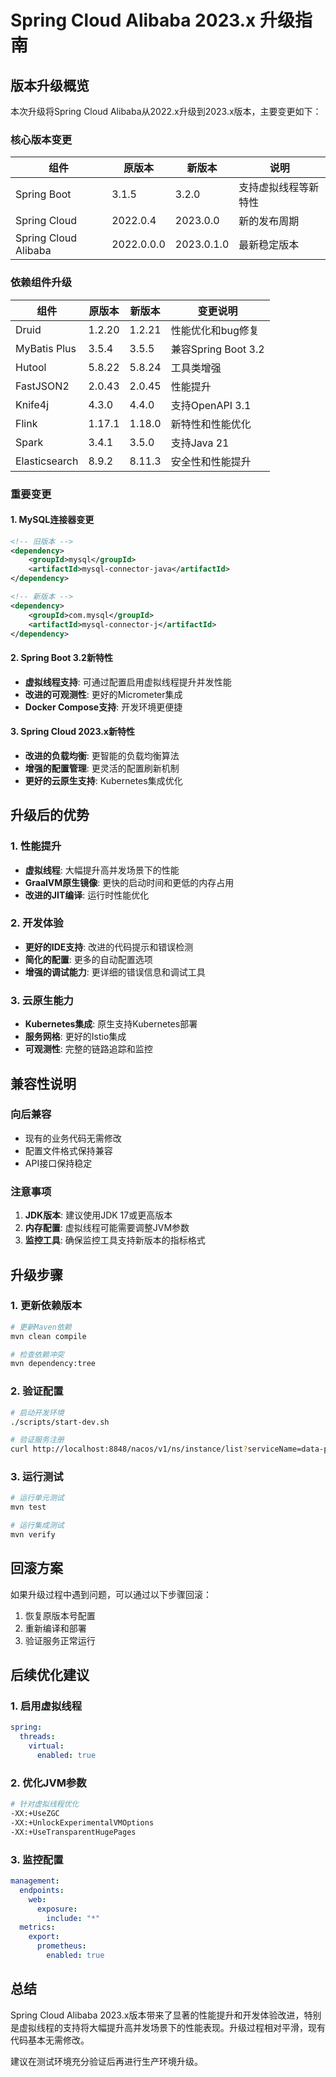 # Spring Cloud Alibaba 2023.x 升级指南

## 版本升级概览

本次升级将Spring Cloud Alibaba从2022.x升级到2023.x版本，主要变更如下：

### 核心版本变更

| 组件 | 原版本 | 新版本 | 说明 |
|------|--------|--------|------|
| Spring Boot | 3.1.5 | 3.2.0 | 支持虚拟线程等新特性 |
| Spring Cloud | 2022.0.4 | 2023.0.0 | 新的发布周期 |
| Spring Cloud Alibaba | 2022.0.0.0 | 2023.0.1.0 | 最新稳定版本 |

### 依赖组件升级

| 组件 | 原版本 | 新版本 | 变更说明 |
|------|--------|--------|----------|
| Druid | 1.2.20 | 1.2.21 | 性能优化和bug修复 |
| MyBatis Plus | 3.5.4 | 3.5.5 | 兼容Spring Boot 3.2 |
| Hutool | 5.8.22 | 5.8.24 | 工具类增强 |
| FastJSON2 | 2.0.43 | 2.0.45 | 性能提升 |
| Knife4j | 4.3.0 | 4.4.0 | 支持OpenAPI 3.1 |
| Flink | 1.17.1 | 1.18.0 | 新特性和性能优化 |
| Spark | 3.4.1 | 3.5.0 | 支持Java 21 |
| Elasticsearch | 8.9.2 | 8.11.3 | 安全性和性能提升 |

### 重要变更

#### 1. MySQL连接器变更
```xml
<!-- 旧版本 -->
<dependency>
    <groupId>mysql</groupId>
    <artifactId>mysql-connector-java</artifactId>
</dependency>

<!-- 新版本 -->
<dependency>
    <groupId>com.mysql</groupId>
    <artifactId>mysql-connector-j</artifactId>
</dependency>
```

#### 2. Spring Boot 3.2新特性
- **虚拟线程支持**: 可通过配置启用虚拟线程提升并发性能
- **改进的可观测性**: 更好的Micrometer集成
- **Docker Compose支持**: 开发环境更便捷

#### 3. Spring Cloud 2023.x新特性
- **改进的负载均衡**: 更智能的负载均衡算法
- **增强的配置管理**: 更灵活的配置刷新机制
- **更好的云原生支持**: Kubernetes集成优化

## 升级后的优势

### 1. 性能提升
- **虚拟线程**: 大幅提升高并发场景下的性能
- **GraalVM原生镜像**: 更快的启动时间和更低的内存占用
- **改进的JIT编译**: 运行时性能优化

### 2. 开发体验
- **更好的IDE支持**: 改进的代码提示和错误检测
- **简化的配置**: 更多的自动配置选项
- **增强的调试能力**: 更详细的错误信息和调试工具

### 3. 云原生能力
- **Kubernetes集成**: 原生支持Kubernetes部署
- **服务网格**: 更好的Istio集成
- **可观测性**: 完整的链路追踪和监控

## 兼容性说明

### 向后兼容
- 现有的业务代码无需修改
- 配置文件格式保持兼容
- API接口保持稳定

### 注意事项
1. **JDK版本**: 建议使用JDK 17或更高版本
2. **内存配置**: 虚拟线程可能需要调整JVM参数
3. **监控工具**: 确保监控工具支持新版本的指标格式

## 升级步骤

### 1. 更新依赖版本
```bash
# 更新Maven依赖
mvn clean compile

# 检查依赖冲突
mvn dependency:tree
```

### 2. 验证配置
```bash
# 启动开发环境
./scripts/start-dev.sh

# 验证服务注册
curl http://localhost:8848/nacos/v1/ns/instance/list?serviceName=data-platform-gateway
```

### 3. 运行测试
```bash
# 运行单元测试
mvn test

# 运行集成测试
mvn verify
```

## 回滚方案

如果升级过程中遇到问题，可以通过以下步骤回滚：

1. 恢复原版本号配置
2. 重新编译和部署
3. 验证服务正常运行

## 后续优化建议

### 1. 启用虚拟线程
```yaml
spring:
  threads:
    virtual:
      enabled: true
```

### 2. 优化JVM参数
```bash
# 针对虚拟线程优化
-XX:+UseZGC
-XX:+UnlockExperimentalVMOptions
-XX:+UseTransparentHugePages
```

### 3. 监控配置
```yaml
management:
  endpoints:
    web:
      exposure:
        include: "*"
  metrics:
    export:
      prometheus:
        enabled: true
```

## 总结

Spring Cloud Alibaba 2023.x版本带来了显著的性能提升和开发体验改进，特别是虚拟线程的支持将大幅提升高并发场景下的性能表现。升级过程相对平滑，现有代码基本无需修改。

建议在测试环境充分验证后再进行生产环境升级。